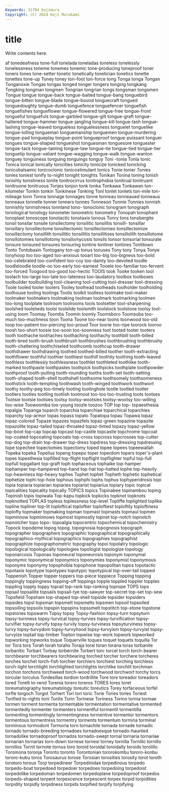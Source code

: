```yaml
---
Keywords: 31704 kojimura
Copyright: (C) 2024 Koji Murakami
---
```


# title

Write contents here.



af tonedeafness tone-full tonelada toneladas toneless tonelessly tonelessness
toneme tonemes tonemic tone-producing toneproof toner toners tones tone-setter tonetic
tonetically tonetician tonetics tonette tonettes tone-up Toney toney ton-foot ton-force
tong Tonga tonga Tongan Tonganoxie Tongas tongas tonged tonger tongers
tonging tongkang Tongking tongman tongmen Tongrian tongrian tongs tongsman tongsmen
Tongue tongue tongue-back tongue-baited tongue-bang tonguebird tongue-bitten tongue-blade tongue-bound tonguecraft
tongued tonguedoughty tongue-dumb tonguefence tonguefencer tonguefish tonguefishes tongueflower tongue-flowered tongue-free
tongue-front tongueful tonguefuls tongue-garbled tongue-gilt tongue-graft tongue-haltered tongue-hammer tongue-jangling tongue-kill
tongue-lash tongue-lashing tongue-leaved tongueless tonguelessness tonguelet tonguelike tongue-lolling tongueman tonguemanship
tonguemen tongue-murdering tongue-pad tongueplay tongue-point tongueproof tongue-puissant tonguer tongues tongue-shaped
tongueshot tonguesman tonguesore tonguester tongue-tack tongue-taming tongue-taw tongue-tie tongue-tied tongue-tier
tonguetip tongue-valiant tongue-wagging tongue-walk tongue-wanton tonguey tonguiness tonguing tonguings tonguy
Toni -tonia Tonia tonic Tonica tonical tonically tonicities tonicity tonicize
tonicked tonicking tonicobalsamic tonicoclonic tonicostimulant tonics Tonie tonier Tonies tonies
toniest tonify to-night tonight tonights Tonikan Tonina toning tonish tonishly
tonishness tonite tonitrocirrus tonitrophobia tonitrual tonitruant tonitruone tonitruous Tonjes tonjon
tonk tonka Tonkawa Tonkawan ton-kilometer Tonkin tonkin Tonkinese Tonking Tonl
tonlet tonlets ton-mile ton-mileage tonn Tonna tonnage tonnages tonne tonneau
tonneaued tonneaus tonneaux tonnelle tonner tonners tonnes Tonneson Tonnie Tonnies
tonnish tonnishly tonnishness tonnland tono- tonoclonic tonogram tonograph tonological tonology
tonometer tonometric tonometry Tonopah tonophant tonoplast tonoscope tonotactic tonotaxis tonous
Tonry tons tonsbergite tonsil tonsilar tonsile tonsilectomy tonsilitic tonsilitis tonsill-
tonsillar tonsillary tonsillectome tonsillectomic tonsillectomies tonsillectomize tonsillectomy tonsillith tonsillitic tonsillitis
tonsillitises tonsillolith tonsillotome tonsillotomies tonsillotomy tonsilomycosis tonsils tonsor tonsorial tonsurate
tonsure tonsured tonsures tonsuring tontine tontiner tontines Tontitown Tonto Tontobasin
Tontogany ton-up tonus tonuses Tony tony Tonya Tonye tonyhoop too
too-aged too-anxious tooart too-big too-bigness too-bold too-celebrated too-confident too-coy too-dainty
too-devoted toodle toodleloodle toodle-oo too-early too-earnest Tooele too-familiar too-fervent too-forced
Toogood too-good too-hectic TOOIS took Tooke tooken tool toolach too-large
too-late too-lateness too-laudatory toolbox toolboxes toolbuilder toolbuilding tool-cleaning tool-cutting tool-dresser
tool-dressing Toole tooled tooler toolers Tooley toolhead toolheads toolholder toolholding
toolhouse tooling toolings Toolis toolkit toolless toolmake tool-maker toolmaker toolmakers
toolmaking toolman toolmark toolmarking toolmen too-long toolplate toolroom toolrooms tools
toolsetter tool-sharpening toolshed toolsheds toolsi toolslide toolsmith toolstock toolstone toolsy
tool-using toom Toomay Toombs Toomin toomly Toomsboro Toomsuba too-much too-muchness
toon Toona Toone too-near toons toonwood too-old toop too-patient too-piercing
too-proud Toor toorie too-ripe toorock tooroo toosh too-short toosie too-soon
too-soonness toot tooted tooter tooters tooth toothache toothaches toothaching toothachy
toothbill tooth-billed tooth-bred tooth-brush toothbrush toothbrushes toothbrushing toothbrushy tooth-chattering toothchiseled
toothcomb toothcup tooth-drawer toothdrawer toothdrawing toothed toothed-billed toother tooth-extracting toothflower
toothful toothier toothiest toothill toothily toothing tooth-leaved toothless toothlessly toothlessness
toothlet toothleted toothlike tooth-marked toothpaste toothpastes toothpick toothpicks toothplate toothpowder
toothproof tooth-pulling tooth-rounding tooths tooth-set tooth-setting tooth-shaped tooth-shell toothshell toothsome
toothsomely toothsomeness toothstick tooth-tempting toothwash tooth-winged toothwork toothwort toothy toothy-peg
too-timely tooting tootinghole tootle tootled tootler tootlers tootles tootling tootlish
tootmoot too-too too-trusting toots tootses Tootsie tootsie tootsies tootsy tootsy-wootsies
tootsy-wootsy too-willing too-wise Toowoomba too-young toozle toozoo TOP top top-
topaesthesia topalgia Topanga toparch toparchia toparchiae toparchical toparchies toparchy top-armor
topas topass topato Topatopa topau Topawa topaz topaz-colored Topaze topazes
topazfels topaz-green topazine topazite topazolite topaz-tailed topaz-throated topaz-tinted topazy topaz-yellow
top-boot top-cap topcap topcast top-castle topcastle topchrome topcoat top-coated topcoating
topcoats top-cross topcross topcrosses top-cutter top-dog top-drain top-drawer top-dress topdress
top-dressing topdressing tope topechee topectomies topectomy toped topee topees topeewallah
Topeka topeka Topelius topeng topepo toper toperdom topers toper's-plant topes
topesthesia topfilled top-flight topflight topflighter topful top-full topfull topgallant top-graft
toph tophaceous tophaike top-hamper tophamper top-hampered top-hand top-hat top-hatted tophe
top-heavily top-heaviness top-heavy tophes Tophet tophet Topheth tophetic tophetical tophetize
tophi top-hole tophous tophphi tophs tophus tophyperidrosis topi topia topiaria
topiarian topiaries topiarist topiarius topiary topic topical topicalities topicality topically
TOPICS topics Topinabee topinambou toping Topinish topis topiwala Top-kapu topkick
topkicks topknot topknots topknotted TOPLAS topless toplessness top-level Topliffe toplighted
toplike topline topliner top-lit toploftical toploftier toploftiest toploftily toploftiness toplofty
topmaker topmaking topman topmast topmasts topmaul topmen topminnow topminnows topmost
topmostly topnet top-notch topnotch topnotcher topo topo- topoalgia topocentric topochemical
topochemistry Topock topodeme topog topog. topognosia topognosis topograph topographer topographers
topographic topographical topographically topographico-mythical topographics topographies topographist topographize topographometric topography
topoi topolatry topologic topological topologically topologies topologist topologize topology toponarcosis
Toponas toponeural toponeurosis toponym toponymal toponymic toponymical toponymics toponymies toponymist
toponymous toponyms toponymy topophobia topophone topopolitan topos topotactic topotaxis topotype
topotypes topotypic topotypical top-over-tail topped Toppenish Topper topper toppers top-piece
toppiece Topping topping toppingly toppingness topping-off toppings topple toppled toppler
topples toppling topply toppy toprail top-rank top-ranking toprope TOPS tops
topsail topsailite topsails topsail-tye top-sawyer top-secret top-set top-sew Topsfield Topsham
top-shaped top-shell topside topsider topsiders topsides topsl topsman topsmelt topsmelts
topsmen topsoil topsoiled topsoiling topsoils topspin topspins topssmelt topstitch top-stone
topstone topstones topswarm Topsy topsy Topsy-fashion topsy-turn topsyturn topsy-turnness topsy-turvical
topsy-turvies topsy-turvification topsy-turvifier topsy-turvify topsy-turvily topsy-turviness topsyturviness topsy-turvy topsy-turvydom topsy-turvyhood
topsy-turvyism topsy-turvyist topsy-turvyize toptail top-timber Topton topwise top-work topwork topworked
topworking topworks toque Toquerville toques toquet toquets toquilla Tor tor
Tora tora Torah torah torahs Toraja toral toran torana toras
torbanite torbanitic Torbart Torbay torbernite Torbert torc torcel torch torch-bearer
torchbearer torchbearers torchbearing torched torcher torchere torcheres torches torchet torch-fish
torchier torchiers torchiest torching torchless torch-light torchlight torchlighted torchlights torchlike
torchlit torchman torchon torchons torchweed torch-wood torchwood torchwort torchy torcs
torcular torculus Tordesillas tordion tordrillite Tore tore toreador toreadors tored
Torelli to-rend Torenia torero toreros TORES tores toret toreumatography toreumatology
toreutic toreutics Torey torfaceous torfel torfle torgoch Torgot Torhert Tori
tori toric Torie Tories tories Toriest Torified to-rights torii Torilis
Torin Torinese Toriness Torino torma tormae tormen torment tormenta tormentable
tormentation tormentative tormented tormentedly tormenter tormenters tormentful tormentil tormentilla tormenting
tormentingly tormentingness tormentive tormentor tormentors tormentous tormentress tormentry torments tormentum
tormina torminal torminous tormodont Tormoria torn tornachile tornada tornade tornadic
tornado tornado-breeding tornadoes tornadoesque tornado-haunted tornadolike tornadoproof tornados tornado-swept tornal
tornaria tornariae tornarian tornarias torn-down tornese tornesi torney tornilla Tornillo
tornillo tornillos Tornit tornote tornus toro toroid toroidal toroidally toroids
torolillo Toromona toronja Toronto toronto Torontonian tororokombu tororo-konbu tororo-kubu toros
Torosaurus torose Torosian torosities torosity torot toroth torotoro torous Torp
torpedineer Torpedinidae torpedinous torpedo torpedo-boat torpedoed torpedoer torpedoes torpedoing torpedoist
torpedolike torpedoman torpedomen torpedoplane torpedoproof torpedos torpedo-shaped torpent torpescence torpescent
torpex torpid torpidities torpidity torpidly torpidness torpids torpified torpify torpifying

